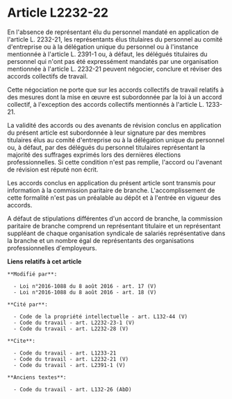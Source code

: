 # Article L2232-22

En l'absence de représentant élu du personnel mandaté en application de l'article L. 2232-21, les représentants élus
titulaires du personnel au comité d'entreprise ou à la délégation unique du personnel ou à l'instance mentionnée à l'article
L. 2391-1 ou, à défaut, les délégués titulaires du personnel qui n'ont pas été expressément mandatés par une organisation
mentionnée à l'article L. 2232-21 peuvent négocier, conclure et réviser  des accords collectifs de travail. 

Cette négociation ne porte que sur les accords collectifs de travail relatifs à des mesures dont la mise en œuvre est
subordonnée par la loi à un accord collectif, à l'exception des accords collectifs mentionnés à l'article L. 1233-21. 

La validité des accords ou des avenants de révision  conclus en application du présent article est subordonnée à leur
signature par des membres titulaires élus au comité d'entreprise ou à la délégation unique du personnel ou, à défaut, par des
délégués du personnel titulaires représentant la majorité des suffrages exprimés lors des dernières élections
professionnelles. Si cette condition  n'est pas remplie, l'accord ou l'avenant de révision  est réputé non écrit. 

Les accords conclus en application du présent article sont transmis pour information à la commission paritaire de branche.
L'accomplissement de cette formalité n'est pas un préalable au dépôt et à l'entrée en vigueur des accords. 

A défaut de stipulations différentes d'un accord de branche, la commission paritaire de branche comprend un représentant
titulaire et un représentant suppléant de chaque organisation syndicale de salariés représentative dans la branche et un
nombre égal de représentants des organisations professionnelles d'employeurs.

**Liens relatifs à cet article**

	**Modifié par**:

	  - Loi n°2016-1088 du 8 août 2016 - art. 17 (V)
	  - Loi n°2016-1088 du 8 août 2016 - art. 18 (V)

	**Cité par**:

	  - Code de la propriété intellectuelle - art. L132-44 (V)
	  - Code du travail - art. L2232-23-1 (V)
	  - Code du travail - art. L2232-28 (V)

	**Cite**:

	  - Code du travail - art. L1233-21
	  - Code du travail - art. L2232-21 (V)
	  - Code du travail - art. L2391-1 (V)

	**Anciens textes**:

	  - Code du travail - art. L132-26 (AbD)
